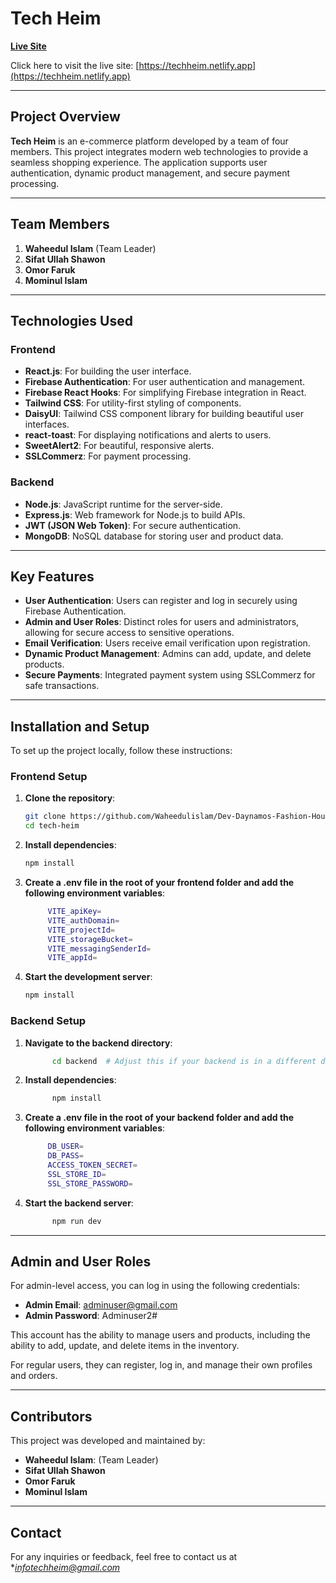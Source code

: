 # Tech Heim

[**Live Site**](https://techheim.netlify.app)

Click here to visit the live site: [https://techheim.netlify.app](https://techheim.netlify.app)

---

## Project Overview

**Tech Heim** is an e-commerce platform developed by a team of four members. This project integrates modern web technologies to provide a seamless shopping experience. The application supports user authentication, dynamic product management, and secure payment processing.

---

## Team Members

1. **Waheedul Islam** (Team Leader)
2. **Sifat Ullah Shawon**
3. **Omor Faruk**
4. **Mominul Islam**

---

## Technologies Used

### Frontend

- **React.js**: For building the user interface.
- **Firebase Authentication**: For user authentication and management.
- **Firebase React Hooks**: For simplifying Firebase integration in React.
- **Tailwind CSS**: For utility-first styling of components.
- **DaisyUI**: Tailwind CSS component library for building beautiful user interfaces.
- **react-toast**: For displaying notifications and alerts to users.
- **SweetAlert2**: For beautiful, responsive alerts.
- **SSLCommerz**: For payment processing.

### Backend

- **Node.js**: JavaScript runtime for the server-side.
- **Express.js**: Web framework for Node.js to build APIs.
- **JWT (JSON Web Token)**: For secure authentication.
- **MongoDB**: NoSQL database for storing user and product data.

---

## Key Features

- **User Authentication**: Users can register and log in securely using Firebase Authentication.
- **Admin and User Roles**: Distinct roles for users and administrators, allowing for secure access to sensitive operations.
- **Email Verification**: Users receive email verification upon registration.
- **Dynamic Product Management**: Admins can add, update, and delete products.
- **Secure Payments**: Integrated payment system using SSLCommerz for safe transactions.

---

## Installation and Setup

To set up the project locally, follow these instructions:

### Frontend Setup

1. **Clone the repository**:

   ```bash
   git clone https://github.com/Waheedulislam/Dev-Daynamos-Fashion-House-
   cd tech-heim

2. **Install dependencies**: 

   ```bash 
   npm install

3. **Create a .env file in the root of your frontend folder and add the following environment variables**: 


   ```bash 
        VITE_apiKey=
        VITE_authDomain=
        VITE_projectId=
        VITE_storageBucket=
        VITE_messagingSenderId=
        VITE_appId=

4. **Start the development server**: 

   ```bash 
   npm install

### Backend  Setup


1. **Navigate to the backend directory**:
  
   ```bash 
         cd backend  # Adjust this if your backend is in a different directory

2. **Install dependencies**:
  
   ```bash
         npm install

3. **Create a .env file in the root of your backend folder and add the following environment variables**:
  
   ```bash
        DB_USER=
        DB_PASS=
        ACCESS_TOKEN_SECRET=
        SSL_STORE_ID=
        SSL_STORE_PASSWORD=

4. **Start the backend server**:
  
   ```bash
         npm run dev

---

## Admin and User Roles 

 For admin-level access, you can log in using the following credentials:

- **Admin Email**: adminuser@gmail.com
- **Admin Password**: Adminuser2#

This account has the ability to manage users and products, including the ability to add, update, and delete items in the inventory.

For regular users, they can register, log in, and manage their own profiles and orders.

---

## Contributors

This project was developed and maintained by:

- **Waheedul Islam**: (Team Leader)
- **Sifat Ullah Shawon**
- **Omor Faruk**
- **Mominul Islam**

---

## Contact 

For any inquiries or feedback, feel free to contact us at **infotechheim@gmail.com*
